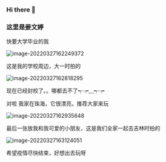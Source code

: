### Hi there 👋

<!--
**JiangWendyyy/JiangWendyyy** is a ✨ _special_ ✨ repository because its `README.md` (this file) appears on your GitHub profile.

Here are some ideas to get you started:

- 🔭 I’m currently working on ...
- 🌱 I’m currently learning ...
- 👯 I’m looking to collaborate on ...
- 🤔 I’m looking for help with ...
- 💬 Ask me about ...
- 📫 How to reach me: ...
- 😄 Pronouns: ...
- ⚡ Fun fact: ...
-->

### 这里是姜文婷

快要大学毕业的我

![image-20220327162249372](C:\Users\小可爱\Desktop\gtb\gtb-2022-learning-git\JiangWendyyy\图\image-20220327162249372.png)

这是我的学校周边，大一时拍的

![image-20220327162818295](C:\Users\小可爱\Desktop\gtb\gtb-2022-learning-git\JiangWendyyy\图\image-20220327162818295.png)

现在已经封校了。。哪都去不了┭┮﹏┭┮

对啦 我家在珠海，它很漂亮，推荐大家来玩

![image-20220327162935648](C:\Users\小可爱\Desktop\gtb\gtb-2022-learning-git\JiangWendyyy\图\image-20220327162935648.png)

最后一张放我和我可爱的小朋友，这是我们全家一起去吉林时拍的

![image-20220327163124051](C:\Users\小可爱\Desktop\gtb\gtb-2022-learning-git\JiangWendyyy\图\image-20220327163124051.png)

希望疫情尽快结束，好想出去玩呀

